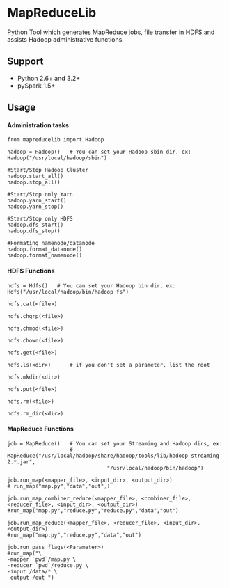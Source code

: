 # MapReduceLib
Python Tool which generates MapReduce jobs, file transfer in HDFS and assists Hadoop administrative functions.

## Support
  - Python 2.6+ and 3.2+
  - pySpark 1.5+

## Usage

#### Administration tasks

```
from mapreducelib import Hadoop

hadoop = Hadoop()   # You can set your Hadoop sbin dir, ex: Hadoop("/usr/local/hadoop/sbin")

#Start/Stop Hadoop Cluster
hadoop.start_all()
hadoop.stop_all()

#Start/Stop only Yarn
hadoop.yarn_start()
hadoop.yarn_stop()

#Start/Stop only HDFS
hadoop.dfs_start()
hadoop.dfs_stop()

#Formating namenode/datanode
hadoop.format_datanode()
hadoop.format_namenode()

```

#### HDFS Functions
```
hdfs = Hdfs()   # You can set your Hadoop bin dir, ex: Hdfs("/usr/local/hadoop/bin/hadoop fs")

hdfs.cat(<file>)

hdfs.chgrp(<file>)

hdfs.chmod(<file>)

hdfs.chown(<file>)

hdfs.get(<file>)

hdfs.ls(<dir>)      # if you don't set a parameter, list the root

hdfs.mkdir(<dir>)

hdfs.put(<file>)

hdfs.rm(<file>)

hdfs.rm_dir(<dir>)
```
#### MapReduce Functions
```
job = MapReduce()   # You can set your Streaming and Hadoop dirs, ex: 
                    # MapReduce("/usr/local/hadoop/share/hadoop/tools/lib/hadoop-streaming-2.*.jar",               
                                "/usr/local/hadoop/bin/hadoop")

job.run_map(<mapper_file>, <input_dir>, <output_dir>)
# run_map("map.py","data","out",)

job.run_map_combiner_reduce(<mapper_file>, <combiner_file>, <reducer_file>, <input_dir>, <output_dir>)
#run_map("map.py","reduce.py","reduce.py","data","out")

job.run_map_reduce(<mapper_file>, <reducer_file>, <input_dir>, <output_dir>)
#run_map("map.py","reduce.py","data","out")

job.run_pass_flags(<Parameter>)
#run_map("\
-mapper `pwd`/map.py \
-reducer `pwd`/reduce.py \
-input /data/* \
-output /out ")
```
